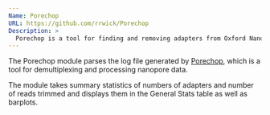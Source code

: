 ```yaml
---
Name: Porechop
URL: https://github.com/rrwick/Porechop
Description: >
  Porechop is a tool for finding and removing adapters from Oxford Nanopore reads. Adapters on the ends of reads are trimmed off, and when a read has an adapter in its middle, it is treated as chimeric and chopped into separate reads. Porechop performs thorough alignments to effectively find adapters, even at low sequence identity.
---
```


The Porechop module parses the log file generated by
[Porechop](https://github.com/rrwick/Porechop), which is a tool for demultiplexing and processing nanopore data.

The module takes summary statistics of numbers of adapters and number of reads trimmed and displays them in the General Stats table as well as barplots.
